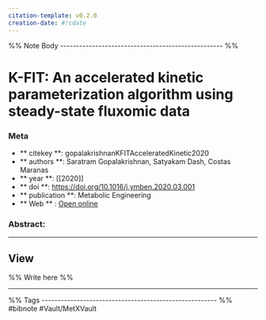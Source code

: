 ```yaml
---
citation-template: v0.2.0
creation-date: #!cdate
---
```


%% Note Body --------------------------------------------------- %%
# K-FIT: An accelerated kinetic parameterization algorithm using steady-state fluxomic data

### Meta
- ** citekey **: gopalakrishnanKFITAcceleratedKinetic2020
- ** authors **: Saratram Gopalakrishnan, Satyakam Dash, Costas Maranas
- ** year **: [[2020]]
- ** doi **: https://doi.org/10.1016/j.ymben.2020.03.001
- ** publication **: Metabolic Engineering
- ** Web ** : [Open online](https://linkinghub.elsevier.com/retrieve/pii/S1096717620300501)


### Abstract:


___

## View

%% Write here %%





___
%% Tags  ------------------------------------------------------- %%
#bibnote
#Vault/MetXVault 
